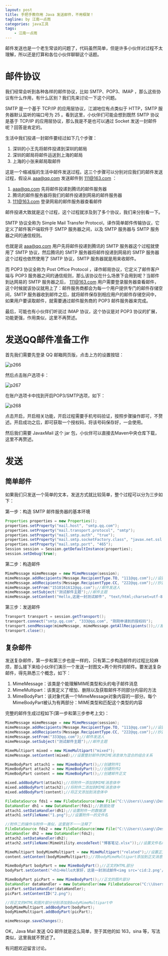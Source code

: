 ```yaml
---
layout: post
title: 手把手教你用 Java 发送邮件，不用框架！
tagline: by 江南一点雨
categories: java工具
tags: 
    - 江南一点雨
---
```


邮件发送也是一个老生常谈的问题了，代码虽然简单，但是许多小伙伴对过程不太理解，所以还是打算和各位小伙伴聊聊这个话题。  

<!--more-->

# 邮件协议

我们经常会听到各种各样的邮件协议，比如 SMTP、POP3、IMAP ，那么这些协议有什么作用，有什么区别？我们先来讨论一下这个问题。  

SMTP 是一个基于 TCP/IP 的应用层协议，江湖地位有点类似于 HTTP，SMTP 服务器默认监听的端口号为 25 。看到这里，小伙伴们可能会想到既然 SMTP 协议是基于 TCP/IP 的应用层协议，那么我是不是也可以通过 Socket 发送一封邮件呢？回答是肯定的。  

生活中我们投递一封邮件要经过如下几个步骤：  

1. 深圳的小王先将邮件投递到深圳的邮局  
2. 深圳的邮局将邮件运送到上海的邮局  
3. 上海的小张来邮局取邮件   

这是一个缩减版的生活中邮件发送过程。这三个步骤可以分别对应我们的邮件发送过程，假设从 aaa@qq.com 发送邮件到 111@163.com ：  

1. aaa@qq.com 先将邮件投递到腾讯的邮件服务器  
2. 腾讯的邮件服务器将我们的邮件投递到网易的邮件服务器  
3. 111@163.com 登录网易的邮件服务器查看邮件  

邮件投递大致就是这个过程，这个过程就涉及到了多个协议，我们来分别看一下。  

SMTP 协议全称为 Simple Mail Transfer Protocol，译作简单邮件传输协议，它定义了邮件客户端软件于 SMTP 服务器之间，以及 SMTP 服务器与 SMTP 服务器之间的通信规则。

也就是说 aaa@qq.com 用户先将邮件投递到腾讯的 SMTP 服务器这个过程就使用了 SMTP 协议，然后腾讯的 SMTP 服务器将邮件投递到网易的 SMTP 服务器这个过程也依然使用了 SMTP 协议，SMTP 服务器就是用来收邮件。

而 POP3 协议全称为 Post Office Protocol ，译作邮局协议，它定义了邮件客户端与 POP3 服务器之间的通信规则，那么该协议在什么场景下会用到呢？当邮件到达网易的 SMTP 服务器之后， 111@163.com 用户需要登录服务器查看邮件，这个时候就该协议就用上了：邮件服务商都会为每一个用户提供专门的邮件存储空间，SMTP 服务器收到邮件之后，就将邮件保存到相应用户的邮件存储空间中，如果用户要读取邮件，就需要通过邮件服务商的 POP3 邮件服务器来完成。

最后，可能也有小伙伴们听说过 IMAP 协议，这个协议是对 POP3 协议的扩展，功能更强，作用类似，这里不再赘述。  


# 发送QQ邮件准备工作

首先我们需要先登录 QQ 邮箱网页版，点击上方的设置按钮：  

![p266](http://www.justdojava.com/assets/images/2019/java/image_javaboy/mail/1.jpg)  

然后点击账户选项卡：  

![p267](http://www.justdojava.com/assets/images/2019/java/image_javaboy/mail/2.jpg)  

在账户选项卡中找到开启POP3/SMTP选项，如下：  

![p268](http://www.justdojava.com/assets/images/2019/java/image_javaboy/mail/3.jpg)  

点击开启，开启相关功能，开启过程需要手机号码验证，按照步骤操作即可，不赘述。开启成功之后，即可获取一个授权码，将该号码保存好，一会使用。  

然后我们需要 JavaxMail 这个 jar 包，小伙伴可以直接去Maven中央仓库下载，这里不再赘述。  

# 发送

## 简单邮件  

如果我们只发送一个简单的文本，发送方式就比较简单，整个过程可以分为三步如下：  

第一步：构造 SMTP 邮件服务器的基本环境  

```java
Properties properties = new Properties();
properties.setProperty("mail.host", "smtp.qq.com");
properties.setProperty("mail.transport.protocol", "smtp");
properties.setProperty("mail.smtp.auth", "true");
properties.setProperty("mail.smtp.socketFactory.class", "javax.net.ssl.SSLSocketFactory");
properties.setProperty("mail.smtp.port", "465");
Session session = Session.getDefaultInstance(properties);
session.setDebug(true);
```   

第二步：构造邮件  

```java
MimeMessage mimeMessage = new MimeMessage(session);
mimeMessage.addRecipients(Message.RecipientType.TO, "111@qq.com");//设置收信人
mimeMessage.addRecipients(Message.RecipientType.CC, "222@qq.com");//抄送
mimeMessage.setFrom("1510161612@qq.com");//邮件发送人
mimeMessage.setSubject("测试邮件主题");//邮件主题
mimeMessage.setContent("Hello,这是一封测试邮件", "text/html;charset=utf-8");//正文
```  

第三步：发送邮件  

```java
Transport transport = session.getTransport();
transport.connect("smtp.qq.com", "333@qq.com", "刚刚申请到的授权码");
transport.sendMessage(mimeMessage, mimeMessage.getAllRecipients());//发送邮件，第二个参数为收件人
transport.close();
```

## 复杂邮件   

发送复杂邮件，第一步和第三步也是一样的，只有第二步构造邮件的过程比较麻烦，那么接下来给小伙伴们演示一个发送一封图文+两个附件的邮件。要发送复杂邮件，得先熟悉三个概念，如下：  

1. MimeMessage：该类是个能理解MIME类型和头的电子邮件消息  
2. MimeMultipart：该类定义了增加、删除以及获取邮件不同部分内容的方法  
3. MimeBodyPart：该对象代表一个MimeMessage对象内容的一部分。每个MimeBodyPart被认为有两部分：MIME类型和匹配这个类型的内容  

完整的邮件生成过程如下(第一步和第三步参考上文)：  

```java
MimeMessage mimeMessage = new MimeMessage(session);
mimeMessage.addRecipients(Message.RecipientType.TO, "111@qq.com");//设置收信人
mimeMessage.addRecipients(Message.RecipientType.CC, "222@qq.com");//抄送
mimeMessage.setFrom("333@qq.com");//邮件发送人
mimeMessage.setSubject("测试邮件主题");//邮件主题

MimeMultipart mixed = new MimeMultipart("mixed");
mimeMessage.setContent(mixed);//设置整封邮件的MIME消息体为混合的组合关系

MimeBodyPart attach1 = new MimeBodyPart();//创建附件1
MimeBodyPart attach2 = new MimeBodyPart();//创建附件2
MimeBodyPart content = new MimeBodyPart();//创建邮件正文

mixed.addBodyPart(attach1);//将附件一添加到MIME消息体中
mixed.addBodyPart(attach2);//将附件二添加到MIME消息体中
mixed.addBodyPart(content);//将正文添加到消息体中

FileDataSource fds1 = new FileDataSource(new File("C:\\Users\\sang\\Desktop\\1.png"));//构造附件一的数据源
DataHandler dh1 = new DataHandler(fds1);//数据处理
attach1.setDataHandler(dh1);//设置附件一的数据源
attach1.setFileName("1.png");//设置附件一的文件名

//附件二的操作与附件一类似，这里就不一一注释了
FileDataSource fds2 = new FileDataSource(new File("C:\\Users\\sang\\Desktop\\博客笔记.xlsx"));
DataHandler dh2 = new DataHandler(fds2);
attach2.setDataHandler(dh2);
attach2.setFileName(MimeUtility.encodeText("博客笔记.xlsx"));//设置文件名时，如果有中文，可以通过MimeUtility类中的encodeText方法进行编码，避免乱码

MimeMultipart bodyMimeMultipart = new MimeMultipart("related");//设置正文的MIME类型
content.setContent(bodyMimeMultipart);//将bodyMimeMultipart添加到正文消息体中

MimeBodyPart bodyPart = new MimeBodyPart();//正文的HTML部分
bodyPart.setContent("<h1>Hello大家好，这是一封测试邮件<img src='cid:2.png'/></h1>","text/html;charset=utf-8");

MimeBodyPart picPart = new MimeBodyPart();//正文的图片部分
DataHandler dataHandler = new DataHandler(new FileDataSource("C:\\Users\\sang\\Desktop\\2.png"));
picPart.setDataHandler(dataHandler);
picPart.setContentID("2.png");

//将正文的HTML和图片部分分别添加到bodyMimeMultipart中
bodyMimeMultipart.addBodyPart(bodyPart);
bodyMimeMultipart.addBodyPart(picPart);

mimeMessage.saveChanges();
```

OK，Java Mail 发送 QQ 邮件就是这么简单，至于其他的如 163，sina 等，写法类似，这里我就不赘述了。  

有问题欢迎留言讨论。